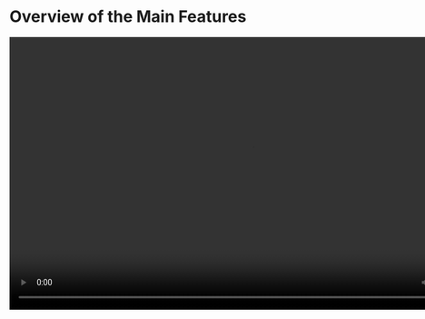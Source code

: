 # Overview of the Main Features

<video src="../_static/five_minutes.mp4" width="854" height="480" controls preload></video>
